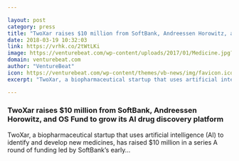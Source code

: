 ```yaml
---

layout: post
category: press
title: "TwoXar raises $10 million from SoftBank, Andreessen Horowitz, and OS Fund to grow its AI drug discovery platform"
date: 2018-03-19 10:32:03
link: https://vrhk.co/2tWtLKi
image: https://venturebeat.com/wp-content/uploads/2017/01/Medicine.jpg?fit=1561%2C1042&strip=all
domain: venturebeat.com
author: "VentureBeat"
icon: https://venturebeat.com/wp-content/themes/vb-news/img/favicon.ico
excerpt: "TwoXar, a biopharmaceutical startup that uses artificial intelligence (AI) to identify and develop new medicines, has raised $10 million in a series A round of funding led by SoftBank’s early…"

---
```


### TwoXar raises $10 million from SoftBank, Andreessen Horowitz, and OS Fund to grow its AI drug discovery platform

TwoXar, a biopharmaceutical startup that uses artificial intelligence (AI) to identify and develop new medicines, has raised $10 million in a series A round of funding led by SoftBank’s early…